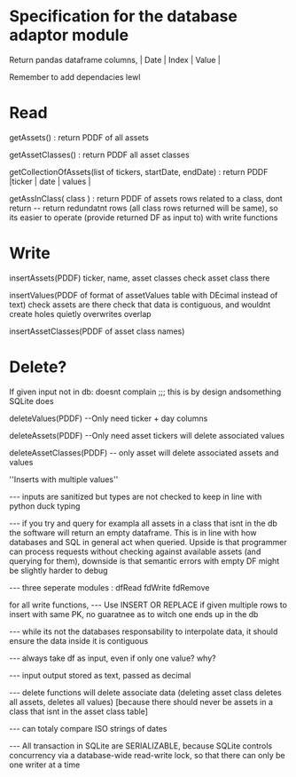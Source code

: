 # Specification for the database adaptor module

Return pandas dataframe columns,
| Date | Index | Value |

Remember to add dependacies lewl

# Read

getAssets() : return PDDF of all assets

getAssetClasses() : return PDDF all asset classes

getCollectionOfAssets(list of tickers, startDate, endDate)
: return PDDF |ticker | date | values |

getAssInClass( class ) : return PDDF of assets rows related to a class, dont return
  -- return redundatnt rows (all class rows returned will be same), so its easier to operate (provide returned DF as input to) with write functions

# Write

insertAssets(PDDF)
  ticker, name, asset classes
check asset class there


insertValues(PDDF of format of assetValues table with DEcimal instead of text)
check assets are there
check that data is contiguous, and wouldnt create holes
quietly overwrites overlap

insertAssetClasses(PDDF of asset class names)

# Delete?
If given input not in db: doesnt complain ;;; this is by design andsomething SQLite does

deleteValues(PDDF)
    --Only need ticker + day columns

deleteAssets(PDDF)
    --Only need asset tickers
    will delete associated values

deleteAssetClasses(PDDF)
    -- only asset
    will delete associated assets and values


''Inserts with multiple values''

--- inputs are sanitized but types are not checked to keep in line with python
duck typing

--- if you try and query for exampla all assets in a class that isnt in the db
the software will return an empty dataframe. This is in line with how databases
and SQL in general act when queried. Upside is that programmer can process
requests without checking against available assets (and querying for them),
downside is that semantic errors with empty DF might be slightly harder to debug

--- three seperate modules : dfRead fdWrite fdRemove

for all write functions,
---  Use INSERT OR REPLACE
if given multiple rows to insert with same PK, no guaratnee as to witch one
ends up in the db

--- while its not the databases responsability to interpolate data, it should
ensure the data inside it is contiguous


--- always take df as input, even if only one value? why?

--- input output stored as text, passed as decimal

--- delete functions will delete associate data (deleting asset class deletes all assets, deletes all values) [because there should never be assets in a class that isnt in the asset class table]

--- can totaly compare ISO strings of dates

---  All transaction in SQLite are SERIALIZABLE, because SQLite controls concurrency via a database-wide read-write lock, so that there can only be one writer at a time